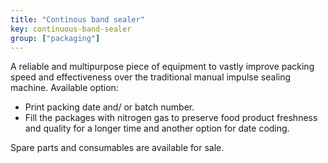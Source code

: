 ```yaml
---
title: "Continous band sealer"
key: continuous-band-sealer
group: ["packaging"]
---
```


A reliable and multipurpose piece of equipment to vastly improve packing speed and effectiveness over the traditional manual impulse sealing machine. Available option:

- Print packing date and/ or batch number.
- Fill the packages with nitrogen gas to preserve food product freshness and quality for a longer time and another option for date coding.

Spare parts and consumables are available for sale.
